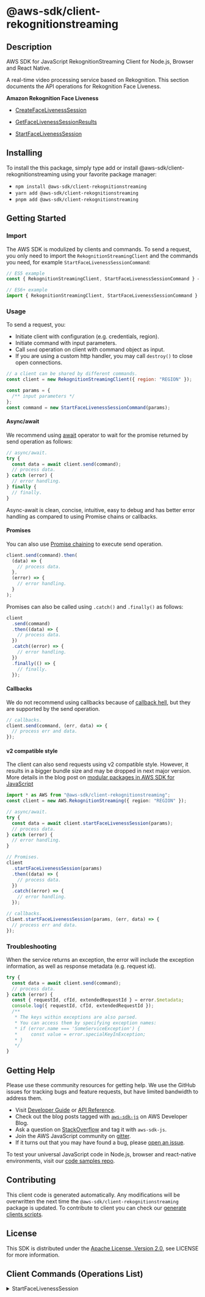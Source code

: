 <!-- generated file, do not edit directly -->

# @aws-sdk/client-rekognitionstreaming

## Description

AWS SDK for JavaScript RekognitionStreaming Client for Node.js, Browser and React Native.

<p>A real-time video processing service based on Rekognition. This section documents the API
operations for Rekognition Face Liveness.</p>
<p>
<b>Amazon Rekognition Face Liveness</b>
</p>
<ul>
<li>
<p>
<a href="https://docs.aws.amazon.com/rekognition/latest/APIReference/API_CreateFaceLivenessSession.html">CreateFaceLivenessSession</a>
</p>
</li>
<li>
<p>
<a href="https://docs.aws.amazon.com/rekognition/latest/APIReference/API_GetFaceLivenessSessionResults.html">GetFaceLivenessSessionResults</a>
</p>
</li>
<li>
<p>
<a href="https://docs.aws.amazon.com/rekognition/latest/APIReference/API_rekognitionstreaming_StartFaceLivenessSession.html">StartFaceLivenessSession</a>
</p>
</li>
</ul>

## Installing

To install the this package, simply type add or install @aws-sdk/client-rekognitionstreaming
using your favorite package manager:

- `npm install @aws-sdk/client-rekognitionstreaming`
- `yarn add @aws-sdk/client-rekognitionstreaming`
- `pnpm add @aws-sdk/client-rekognitionstreaming`

## Getting Started

### Import

The AWS SDK is modulized by clients and commands.
To send a request, you only need to import the `RekognitionStreamingClient` and
the commands you need, for example `StartFaceLivenessSessionCommand`:

```js
// ES5 example
const { RekognitionStreamingClient, StartFaceLivenessSessionCommand } = require("@aws-sdk/client-rekognitionstreaming");
```

```ts
// ES6+ example
import { RekognitionStreamingClient, StartFaceLivenessSessionCommand } from "@aws-sdk/client-rekognitionstreaming";
```

### Usage

To send a request, you:

- Initiate client with configuration (e.g. credentials, region).
- Initiate command with input parameters.
- Call `send` operation on client with command object as input.
- If you are using a custom http handler, you may call `destroy()` to close open connections.

```js
// a client can be shared by different commands.
const client = new RekognitionStreamingClient({ region: "REGION" });

const params = {
  /** input parameters */
};
const command = new StartFaceLivenessSessionCommand(params);
```

#### Async/await

We recommend using [await](https://developer.mozilla.org/en-US/docs/Web/JavaScript/Reference/Operators/await)
operator to wait for the promise returned by send operation as follows:

```js
// async/await.
try {
  const data = await client.send(command);
  // process data.
} catch (error) {
  // error handling.
} finally {
  // finally.
}
```

Async-await is clean, concise, intuitive, easy to debug and has better error handling
as compared to using Promise chains or callbacks.

#### Promises

You can also use [Promise chaining](https://developer.mozilla.org/en-US/docs/Web/JavaScript/Guide/Using_promises#chaining)
to execute send operation.

```js
client.send(command).then(
  (data) => {
    // process data.
  },
  (error) => {
    // error handling.
  }
);
```

Promises can also be called using `.catch()` and `.finally()` as follows:

```js
client
  .send(command)
  .then((data) => {
    // process data.
  })
  .catch((error) => {
    // error handling.
  })
  .finally(() => {
    // finally.
  });
```

#### Callbacks

We do not recommend using callbacks because of [callback hell](http://callbackhell.com/),
but they are supported by the send operation.

```js
// callbacks.
client.send(command, (err, data) => {
  // process err and data.
});
```

#### v2 compatible style

The client can also send requests using v2 compatible style.
However, it results in a bigger bundle size and may be dropped in next major version. More details in the blog post
on [modular packages in AWS SDK for JavaScript](https://aws.amazon.com/blogs/developer/modular-packages-in-aws-sdk-for-javascript/)

```ts
import * as AWS from "@aws-sdk/client-rekognitionstreaming";
const client = new AWS.RekognitionStreaming({ region: "REGION" });

// async/await.
try {
  const data = await client.startFaceLivenessSession(params);
  // process data.
} catch (error) {
  // error handling.
}

// Promises.
client
  .startFaceLivenessSession(params)
  .then((data) => {
    // process data.
  })
  .catch((error) => {
    // error handling.
  });

// callbacks.
client.startFaceLivenessSession(params, (err, data) => {
  // process err and data.
});
```

### Troubleshooting

When the service returns an exception, the error will include the exception information,
as well as response metadata (e.g. request id).

```js
try {
  const data = await client.send(command);
  // process data.
} catch (error) {
  const { requestId, cfId, extendedRequestId } = error.$metadata;
  console.log({ requestId, cfId, extendedRequestId });
  /**
   * The keys within exceptions are also parsed.
   * You can access them by specifying exception names:
   * if (error.name === 'SomeServiceException') {
   *     const value = error.specialKeyInException;
   * }
   */
}
```

## Getting Help

Please use these community resources for getting help.
We use the GitHub issues for tracking bugs and feature requests, but have limited bandwidth to address them.

- Visit [Developer Guide](https://docs.aws.amazon.com/sdk-for-javascript/v3/developer-guide/welcome.html)
  or [API Reference](https://docs.aws.amazon.com/AWSJavaScriptSDK/v3/latest/index.html).
- Check out the blog posts tagged with [`aws-sdk-js`](https://aws.amazon.com/blogs/developer/tag/aws-sdk-js/)
  on AWS Developer Blog.
- Ask a question on [StackOverflow](https://stackoverflow.com/questions/tagged/aws-sdk-js) and tag it with `aws-sdk-js`.
- Join the AWS JavaScript community on [gitter](https://gitter.im/aws/aws-sdk-js-v3).
- If it turns out that you may have found a bug, please [open an issue](https://github.com/aws/aws-sdk-js-v3/issues/new/choose).

To test your universal JavaScript code in Node.js, browser and react-native environments,
visit our [code samples repo](https://github.com/aws-samples/aws-sdk-js-tests).

## Contributing

This client code is generated automatically. Any modifications will be overwritten the next time the `@aws-sdk/client-rekognitionstreaming` package is updated.
To contribute to client you can check our [generate clients scripts](https://github.com/aws/aws-sdk-js-v3/tree/main/scripts/generate-clients).

## License

This SDK is distributed under the
[Apache License, Version 2.0](http://www.apache.org/licenses/LICENSE-2.0),
see LICENSE for more information.

## Client Commands (Operations List)

<details>
<summary>
StartFaceLivenessSession
</summary>

[Command API Reference](https://docs.aws.amazon.com/AWSJavaScriptSDK/v3/latest/client/rekognitionstreaming/command/StartFaceLivenessSessionCommand/) / [Input](https://docs.aws.amazon.com/AWSJavaScriptSDK/v3/latest/Package/-aws-sdk-client-rekognitionstreaming/Interface/StartFaceLivenessSessionCommandInput/) / [Output](https://docs.aws.amazon.com/AWSJavaScriptSDK/v3/latest/Package/-aws-sdk-client-rekognitionstreaming/Interface/StartFaceLivenessSessionCommandOutput/)

</details>
